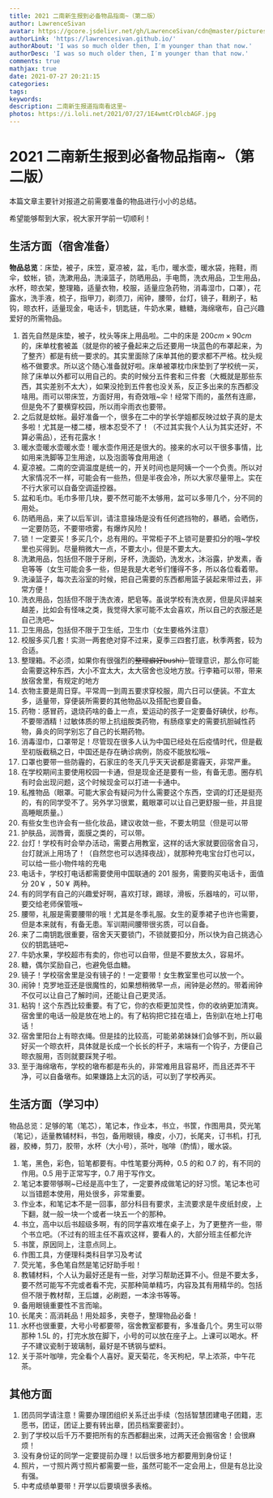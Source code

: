 ```yaml
---
title: 2021 二南新生报到必备物品指南~（第二版）
author: LawrenceSivan
avatar: https://gcore.jsdelivr.net/gh/LawrenceSivan/cdn@master/pictures/avatar.jpg
authorLink: 'https://lawrencesivan.github.io/'
authorAbout: 'I was so much older then, I′m younger than that now.'
authorDesc: 'I was so much older then, I′m younger than that now.'
comments: true
mathjax: true
date: 2021-07-27 20:21:15
categories:
tags:
keywords:
description: 二南新生报道指南看这里~
photos: https://i.loli.net/2021/07/27/1E4wmtCrDlcbAGF.jpg
---
```


# 2021 二南新生报到必备物品指南~（第二版）

本篇文章主要针对报道之前需要准备的物品进行小小的总结。

希望能够帮到大家，祝大家开学前一切顺利！

## 生活方面（宿舍准备）

**物品总览**：床垫，被子，床笠，夏凉被，盆，毛巾，暖水壶，暖水袋，拖鞋，雨伞，蚊帐，锁，洗漱用品，洗澡篮子，防晒用品，手电筒，洗衣用品，卫生用品，水杯，晾衣架，整理箱，适量衣物，校服，适量应急药物，消毒湿巾，口罩），花露水，洗手液，梳子，指甲刀，剃须刀，闹钟，腰带，台灯，镜子，鞋刷子，粘钩，晾衣杆，适量现金，电话卡，钥匙链，牛奶水果，糖糖，海绵墩布，自己兴趣爱好的所需物品。

1. 首先自然是床垫，被子，枕头等床上用品啦。二中的床是 $200cm \times 90 cm$  的，床单枕套被盖（就是你的被子叠起来之后还要用一块蓝色的布罩起来，为了整齐）都是有统一要求的。其实里面除了床单其他的要求都不严格。枕头规格不做要求。所以这个随心准备就好啦。床单被罩枕巾床垫到了学校统一买，除了床单以外都可以用自己的。卖的时候分五件套和三件套（大概就是那些东西，其实差别不太大），如果没抢到五件套也没关系，反正多出来的东西都没啥用。雨可以带床笠，方面好用，有奇效哦~伞！经常下雨的，虽然有连廊，但是免不了要横穿校园，所以雨伞雨衣也要带。
3. 之后就是蚊帐。最好准备一个，很多在二中的学长学姐都反映过蚊子真的是太多啦！尤其是一楼二楼，根本忍受不了！（不过其实我个人认为其实还好，不算必需品），还有花露水！
4. 暖水壶暖水壶暖水壶！暖水壶作用还是很大的。接来的水可以干很多事情，比如用来洗脚等卫生用途，以及泡面等食用用途（
5. 夏凉被。二南的空调温度是统一的，开关时间也是阿姨一个一个负责。所以对大家情况不一样，可能会有一些热，但是半夜会冷，所以大家尽量带上。实在不行大家可以自备空调遥控器。
6. 盆和毛巾。毛巾多带几块，要不然可能不太够用，盆可以多带几个，分不同的用处。
7. 防晒用品，来了以后军训，请注意操场是没有任何遮挡物的，暴晒，会晒伤，一定要防范，不要带喷雾，有爆炸风险！
8. 锁！一定要买！多买几个，总有用的。平常柜子不上锁可是要扣分的哦~学校里也买得到。尽量稍微大一点，不要太小，但是不要太大。
9. 洗漱用品，包括但不限于牙刷，牙杯，洗面奶，洗发水，沐浴露，护发素，香皂等等（女生可能会多一些，但是我是大老爷们懂得不多，所以各位看着带。
9. 洗澡篮子，每次去浴室的时候，把自己需要的东西都用篮子装起来带过去，非常方便！
10. 洗衣用品，包括但不限于洗衣液，肥皂等。虽说学校有洗衣房，但是风评越来越差，比如会有怪味之类，我觉得大家可能不太会喜欢，所以自己的衣服还是自己洗吧~
11. 卫生用品，包括但不限于卫生纸，卫生巾（女生要格外注意）
12. 校服多买几套！实测一两套绝对穿不过来，夏季三四套打底，秋季两套，较为合适。
13. 整理箱。不必须，如果你有很强烈的~~整理癖好bushi）~~管理意识，那么你可能会需要这种东西，大小不宜太大，太大宿舍也没地方放。行李箱可以带，带来放宿舍里，有规定的地方
14. 衣物主要是周日穿。平常周一到周五要求穿校服，周六日可以便装。不宜太多，适量带，穿便装所需要的其他物品以及搭配也要自备。
15. 药物：感冒药，退烧药啥的备上一点，爱运动的孩子一定要备好碘伏，纱布。不要带酒精！过敏体质的带上抗组胺类药物，有肠痉挛史的需要抗胆碱性药物，鼻炎的同学别忘了自己的长期药物。
16. 消毒湿巾，口罩带足！尽管现在很多人认为中国已经处在后疫情时代，但是截至初版截稿之日，中国还是存在确诊病例，防疫不能放松哦~
17. 口罩也要带一些防霾的，石家庄的冬天几乎天天说都是雾霾天，非常严重。
18. 在学校期间主要使用校园一卡通，但是现金还是要有一些，有备无患。圈存机有时会出现问题，这个时候现金可以打进一卡通中。
19. 私推物品（眼罩。可能大家会有疑问为什么需要这个东西，空调的灯还是挺亮的，有的同学受不了。另外学习很累，戴眼罩可以让自己更舒服一些，并且提高睡眠质量。）
20. 有些女生也许会有一些化妆品，建议收敛一些，不要太明显（但是可以带
21. 护肤品，润唇膏，面膜之类的，可以带。
22. 台灯！学校有时会举办活动，需要占用教室，这样的话大家就要回宿舍自习，台灯就派上用场了！（自然您也可以选择夜战），就那种充电宝台灯也可以，可以给一些小物件啥的充电
23. 电话卡，学校打电话都需要使用中国联通的 201 服务，需要购买电话卡，面值分 20￥ ，50￥ 两种。
24. 有的同学有自己的兴趣爱好啊，喜欢打球，踢球，滑板，乐器啥的，可以带，要交给老师保管哦~
25. 腰带，礼服是需要腰带的哦！尤其是冬季礼服。女生的夏季裙子也许也需要，但是本来就有，有备无患。军训期间腰带很劣质，可以自备。
26. 来了二南钥匙很重要，宿舍天天要锁门，不锁就要扣分，所以快为自己挑选心仪的钥匙链吧~
27. 牛奶水果，学校超市有卖的，你也可以自带，但是不要放太久，容易坏。
28. 糖，偶尔奖励自己，也避免低血糖。
29. 镜子！学校宿舍里是没有镜子的！一定要带！女生教室里也可以放一个。
30. 闹钟！克罗地亚还是很魔性的，如果想稍微早一点，闹钟是必然的。带着闹钟不仅可以让自己了解时间，还能让自己更灵活。
31. 粘钩！这个东西比较重要。有了它，你的衣柜更加灵性，你的收纳更加清爽。宿舍里的电话一般是放在地上的。有了粘钩把它挂在墙上，告别趴在地上打电话！
32. 宿舍里阳台上有晾衣绳。但是挂的比较高，可能弟弟妹妹们会够不到，所以最好买一个晾衣杆，具体就是长成一个长长的杆子，末端有一个钩子，方便自己晾衣服用，否则就要踩凳子啦。
33. 至于海绵墩布，学校的墩布都是布头的，非常难用且容易坏，而且还弄不干净，可以自备墩布。如果嫌路上太沉的话，可以到了学校再买。

## 生活方面（学习中）

物品总览：足够的笔（笔芯），笔记本，作业本，书立，书筐，作图用具，荧光笔（笔记），适量教辅材料，书包，备用眼镜，橡皮，小刀，长尾夹，订书机，打孔器，胶棒，剪刀，胶带，水杯（大小号），茶叶，咖啡（酌情），暖水袋。

1. 笔，黑色，彩色，铅笔都要有。中性笔要分两种，0.5 的和 0.7 的，有不同的作用。0.5 用于正常写字，0.7 用于写作文。
2. 笔记本要带够啊~已经是高中生了，一定要养成做笔记的好习惯。笔记本也可以当错题本使用，用处很多，非常重要。
3. 作业本，和笔记本不是一回事，部分科目有要求，主流要求是牛皮纸封皮，上下翻，就一般一块一个或者一块五一个的那种。
4. 书立，高中以后书超级多啊，有的同学喜欢堆在桌子上，为了更整齐一些，带个书立吧。（不过有的班主任不喜欢这样，要看人的，大部分班主任都允许
5. 书筐，原因同上，注意点同上。
6. 作图工具，方便理科类科目学习及考试
7. 荧光笔，多色笔自然是笔记好助手啦！
8. 教辅材料，个人认为最好还是有一些，对学习帮助还算不小。但是不要太多，要不然可能写不完或者看不完，买那种简单精巧，内容及其有用精华的。包括但不限于教材帮，王后雄，必刷题，一本涂书等等。
9. 备用眼镜重要性不言而喻。
10. 长尾夹：高消耗品！用处超多，夹卷子，整理物品必备！
11. 水杯也很重要，大号小号都要带，宿舍教室都要有，多准备几个。男生可以带那种 1.5L 的，打完水放在脚下，小号的可以放在座子上。上课可以喝水。杯子不建议瓷制于玻璃制，最好是不锈钢与塑料。
12. 关于茶叶咖啡，完全看个人喜好。夏天菊花，冬天枸杞，早上浓茶，中午花茶。

## 其他方面

1. 团员同学请注意！需要办理团组织关系迁出手续（包括智慧团建电子团籍，志愿书，团证，团证上要有转出章，团员档案要密封）。
2. 到了学校以后千万不要把所有的东西都翻出来，过两天还会搬宿舍！会很麻烦！
3. 没有身份证的同学一定要提前办理！以后很多地方都要用到身份证！
4. 照片，一寸照片两寸照片都需要一些，虽然可能不一定会用上，但是有总比没有强。
5. 中考成绩单要带！开学以后要填很多表格。
